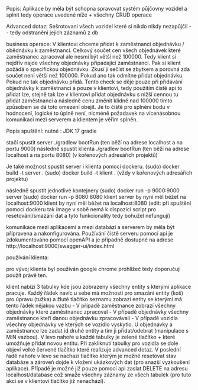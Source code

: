 Popis:
Aplikace by měla být schopna spravovat systém půjčovny vozidel a splnit tedy operace uvedené níže + všechny CRUD operace

Advanced dotaz:
Sešrotovani všech vozidel které si nikdo nikdy nezapůjčil -- tedy odstranění jejich záznamů z db

business operace:
V klientovi chceme přidat k zaměstnanci objednávku / obědnávku k zaměstnanci. Celkový součet cen všech objednávek které zaměstnanec zpracoval ale nesmí být větší než 100000. Tedy klient si nejdřív najde všechny objednávky připadající zaměstnanci. Pak si klient požádá o specifickou objednávku. Zkusí jí sečíst se zbytkem a porovná zda součet není větší než 100000. Pokud ano tak odmítne přidat objednávku. Pokud ne tak objednávku přidá. Tento check se děje pouze při přidávání objednávky k zaměstnanci a pouze v klientovi, tedy použitím čistě api to přidat lze, stejně tak lze v klientovi přidat objednávku s nižší cennou tu přidat zaměstnanci a následně cenu změnit klidně nad 100000 tímto způsobem se dá toto omezení obejít. Je to čiště pro splnění bodu v hodnocení, logické to úplně není, nicméně požadavek na vícenásobnou komunikaci mezi serverem a klientem je věřím splněn.

Popis spuštění:
nutné :
JDK 17
gradle

stačí spustit server ./gradlew bootRun (ten běží na adrese localhost a na portu 9000)
následně spustit klienta ./gradlew bootRun (ten běží na adrese localhost a na portu 8080)
(v kořenových adresářích projektů)

Je také možnost spustit server i klienta pomocí dockeru.
(sudo) docker build -t server .
(sudo) docker build -t klient .
(vždy v kořenových adresářích projektu)

následně spustit jednotlivé kontejnery
(sudo) docker run -p 9000:9000 server
(sudo) docker run -p 8080:8080 klient
server by nyní měl běžet na localhost:9000
klient by nyní měl běžet na localhost:8080
(edit: při spuštění pomocí dockeru tak image v sobě nemá k dispozici script pro resetování/smazání dat a tyto funkcionality tedy bohužel nefungují)

komunikace mezi aplikacemi a mezi databází a serverem by měla být přípravena a nakonfigurována.
Používání čistě serveru pomocí api je zdokumentováno pomocí openAPI a je případně dostupné na adrese http://localhost:9000/swagger-ui/index.html

používání klienta:

pro vývoj klienta byl používán google chrome prohlížeč tedy doporučuji použít právě ten.

klient nabízí 3 tabulky kde jsou zobrazeny všechny entity s kterými aplikace pracuje. Každý řádek navíc u sebe má možnosti pro smazání entity (koš) pro úpravu (tužka) a žluté tlačítko seznamu zobrazí entity se kterými má tento řádek nějakou vazbu - V případě zaměstnance zobrazí všechny objednávky které zaměstnanec zpracoval - V případě objednávky všechny zaměstnance kteří danou objednávku zpracovávali - V případě vozidla všechny objednávky ve kterých se vozidlo vyskytlo. U objednávky a zaměstnance lze zadat id druhé entity a tím ji přidat/odebrat (manipulace s M:N vazbou). V levo nahoře u každé tabulky je zelené tlačítko + které umožňuje přidat novou entitu. Při zakliknutí tabulky pro vozidla se dole objeví velké červené tlačítko které realizuje advanced dotaz. V poslední řadě nahoře v levo se nachazí tlačítko kterým je možné resetovat stav databáze a zároveň dojde k vložení ukázkových dat (pro snazší vyzkoušení aplikace). Případě je možné již pouze pomocí api zaslat DELETE na adresu localhost/database což smaže všechny záznamy ze všech tabulek (pro tuto akci se v klientovi tlačítko již nenachází).
